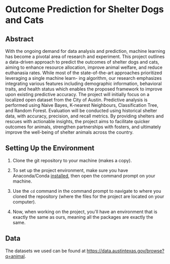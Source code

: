 # Outcome Prediction for Shelter Dogs and Cats

## Abstract
With the ongoing demand for data analysis and prediction, machine learning has become a pivotal area of research and experiment. This project outlines a data-driven approach to predict the outcomes of shelter dogs and cats, aiming to enhance resource allocation, improve animal welfare, and reduce euthanasia rates. While most of the state-of-the-art approaches prioritized leveraging a single machine learn- ing algorithm, our research emphasizes integrating various features including demographic information, behavioral traits, and health status which enables the proposed framework to improve upon existing predictive accuracy. The project will initially focus on a localized open dataset from the City of Austin. Predictive analysis is performed using Naive Bayes, K-nearest Neighbours, Classification Tree, and Random Forest. Evaluation will be conducted using historical shelter data, with accuracy, precision, and recall metrics. By providing shelters and rescues with actionable insights, the project aims to facilitate quicker outcomes for animals, strengthen partnerships with fosters, and ultimately improve the well-being of shelter animals across the country.

## Setting Up the Environment

1. Clone the git repository to your machine (makes a copy).

2. To set up the project environment, make sure you have Anaconda/Conda [installed](https://www.anaconda.com/download), then open the command prompt on your machine.

3. Use the ```cd``` command in the command prompt to navigate to where you cloned the repository (where the files for the project are located on your computer).

5. Now, when working on the project, you'll have an environment that is exactly the same as ours, meaning all the packages are exactly the same.

## Data
The datasets we used can be found at https://data.austintexas.gov/browse?q=animal.
